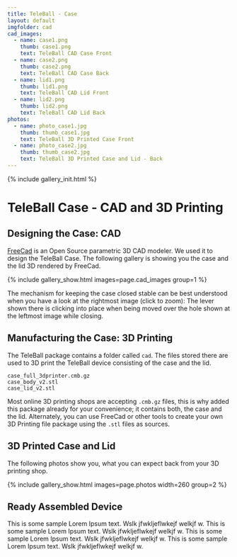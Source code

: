 ```yaml
---
title: TeleBall - Case
layout: default
imgfolder: cad
cad_images:
  - name: case1.png
    thumb: case1.png
    text: TeleBall CAD Case Front
  - name: case2.png
    thumb: case2.png
    text: TeleBall CAD Case Back
  - name: lid1.png
    thumb: lid1.png
    text: TeleBall CAD Lid Front
  - name: lid2.png
    thumb: lid2.png
    text: TeleBall CAD Lid Back
photos:
  - name: photo_case1.jpg
    thumb: thumb_case1.jpg
    text: TeleBall 3D Printed Case Front
  - name: photo_case2.jpg
    thumb: thumb_case2.jpg
    text: TeleBall 3D Printed Case and Lid - Back
---
```


{% include gallery_init.html %}

TeleBall Case - CAD and 3D Printing
===================================

Designing the Case: CAD
---

[FreeCad](http://www.freecadweb.org) is an Open Source parametric 3D CAD modeler.
We used it to design the TeleBall Case. The following gallery is showing you the
case and the lid 3D rendered by FreeCad.

{% include gallery_show.html images=page.cad_images group=1 %}

The mechanism for keeping the case closed stable can be best understood when you
have a look at the rightmost image (click to zoom): The lever shown there is
clicking into place when being moved over the hole shown at the leftmost image
while closing.


Manufacturing the Case: 3D Printing
-----------------------------------

The TeleBall package contains a folder called `cad`. The files stored there
are used to 3D print the TeleBall device consisting of the case and the lid.

    case_full_3dprinter.cmb.gz   
    case_body_v2.stl
    case_lid_v2.stl

Most online 3D printing shops are accepting `.cmb.gz` files, this is why added this
package already for your convenience; it contains both, the case and the lid.
Alternately, you can use FreeCad or other tools to create your own 3D Printing
file package using the `.stl` files as sources.

3D Printed Case and Lid
-----------------------

The following photos show you, what you can expect back from your 3D printing shop.

{% include gallery_show.html images=page.photos width=260 group=2 %}

Ready Assembled Device
----------------------

This is some sample Lorem Ipsum text. Wslk jfwkljeflwkejf welkjf w.
This is some sample Lorem Ipsum text. Wslk jfwkljeflwkejf welkjf w.
This is some sample Lorem Ipsum text. Wslk jfwkljeflwkejf welkjf w.
This is some sample Lorem Ipsum text. Wslk jfwkljeflwkejf welkjf w.
